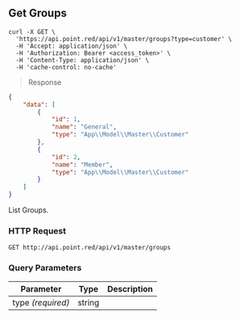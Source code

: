 ## Get Groups

```shell
curl -X GET \
  'https://api.point.red/api/v1/master/groups?type=customer' \
  -H 'Accept: application/json' \
  -H 'Authorization: Bearer <access_token>' \
  -H 'Content-Type: application/json' \
  -H 'cache-control: no-cache'
```

> Response

```json
{
    "data": [
        {
            "id": 1,
            "name": "General",
            "type": "App\\Model\\Master\\Customer"
        },
        {
            "id": 2,
            "name": "Member",
            "type": "App\\Model\\Master\\Customer"
        }
    ]
}
```

List Groups.

### HTTP Request

`GET http://api.point.red/api/v1/master/groups`

### Query Parameters

Parameter | Type | Description
--------- | ------- | -----------
type *(required)* | string | 
